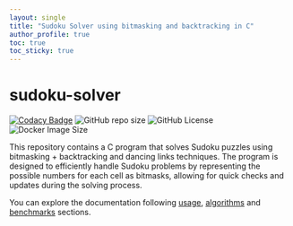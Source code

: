```yaml
---
layout: single
title: "Sudoku Solver using bitmasking and backtracking in C"
author_profile: true
toc: true
toc_sticky: true
---
```


# sudoku-solver

[![Codacy Badge](https://app.codacy.com/project/badge/Grade/1c00f9216d36419b86f0584dd6dafbc4)](https://app.codacy.com/gh/AntonioBerna/sudoku-solver/dashboard?utm_source=gh&utm_medium=referral&utm_content=&utm_campaign=Badge_grade) ![GitHub repo size](https://img.shields.io/github/repo-size/AntonioBerna/sudoku-solver) ![GitHub License](https://img.shields.io/github/license/AntonioBerna/sudoku-solver) ![Docker Image Size](https://img.shields.io/docker/image-size/antonioberna/sudoku-solver)

This repository contains a C program that solves Sudoku puzzles using bitmasking + backtracking and dancing links techniques.
The program is designed to efficiently handle Sudoku problems by representing the possible numbers for each cell as bitmasks, allowing for quick checks and updates during the solving process.

You can explore the documentation following [usage](usage), [algorithms](algorithms/bitmasking-backtracking) and [benchmarks](benchmarks/bitmasking-backtracking) sections.
